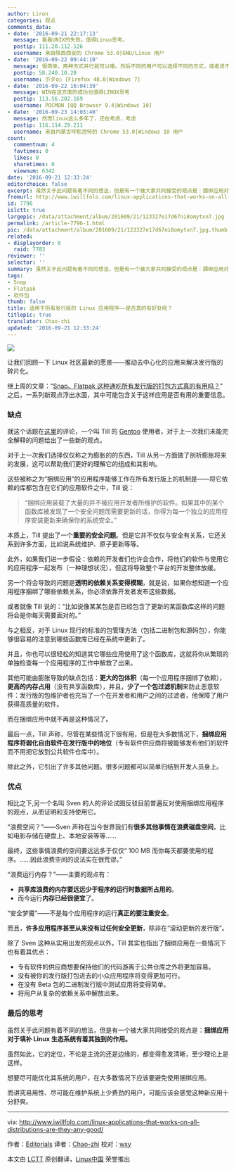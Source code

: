 ```yaml
---
author: Liron
categories: 观点
comments_data:
- date: '2016-09-21 22:17:13'
  message: 看看UNIX的失败。值得Linux思考。
  postip: 111.20.112.126
  username: 来自陕西西安的 Chrome 53.0|GNU/Linux 用户
- date: '2016-09-22 09:44:10'
  message: 很简单，两种方式并行就可以咯。然后不同的用户可以选择不同的方式，或者说不同类型的用户可以在自己的电脑上以不同比例使用两种方式来安装这种软件。又或者对不同类型的软件使用不同的方式，常用的，使用包依赖的方式安装，不常用或偶尔用的或者昂贵的版权类的软件，可以使用捆绑式安装方式。
  postip: 58.240.10.20
  username: 朩ダo○ [Firefox 48.0|Windows 7]
- date: '2016-09-22 16:04:39'
  message: WIN在这方面的成功也值得LINUX思考
  postip: 113.56.202.169
  username: POCMON [QQ Browser 9.4|Windows 10]
- date: '2016-09-23 14:03:40'
  message: 然而linux这么多年了，还在考虑，考虑
  postip: 116.114.29.211
  username: 来自内蒙古呼和浩特的 Chrome 53.0|Windows 10 用户
count:
  commentnum: 4
  favtimes: 0
  likes: 0
  sharetimes: 0
  viewnum: 6342
date: '2016-09-21 12:33:24'
editorchoice: false
excerpt: 虽然关于此问题有着不同的想法，但是有一个被大家共同接受的观点是：捆绑应用对于填补 Linux 生态系统有着其独到的作用。
fromurl: http://www.iwillfolo.com/linux-applications-that-works-on-all-distributions-are-they-any-good/
id: 7796
islctt: true
largepic: /data/attachment/album/201609/21/123327e17d67ni8omytxn7.jpg
permalink: /article-7796-1.html
pic: /data/attachment/album/201609/21/123327e17d67ni8omytxn7.jpg.thumb.jpg
related:
- displayorder: 0
  raid: 7783
reviewer: ''
selector: ''
summary: 虽然关于此问题有着不同的想法，但是有一个被大家共同接受的观点是：捆绑应用对于填补 Linux 生态系统有着其独到的作用。
tags:
- Snap
- Flatpak
- 软件包
thumb: false
title: 适用于所有发行版的 Linux 应用程序——是否真的有好处呢？
titlepic: true
translator: Chao-zhi
updated: '2016-09-21 12:33:24'
---
```


![](/data/attachment/album/201609/21/123327e17d67ni8omytxn7.jpg)


让我们回顾一下 Linux 社区最新的愿景——推动去中心化的应用来解决发行版的碎片化。


继上周的文章：“[Snap、Flatpak 这种通吃所有发行版的打包方式真的有用吗？](/article-7783-1.html)” 之后，一系列新观点浮出水面，其中可能包含关于这样应用是否有用的重要信息。


### 缺点


就这个话题在[这里](http://www.proli.net/2016/06/25/gnulinux-bundled-application-ramblings/)的评论，一个叫 Till 的 [Gentoo](http://www.iwillfolo.com/5-reasons-use-gentoo-linux/) 使用者，对于上一次我们未能完全解释的问题给出了一些新的观点。


对于上一次我们选择仅仅称之为膨胀的的东西，Till 从另一方面做了剖析膨胀将来的发展，这可以帮助我们更好的理解它的组成和其影响。


这些被称之为“捆绑应用”的应用程序能够工作在所有发行版上的机制是——将它依赖的库都包含在它们的应用软件之中，Till 说：



> 
> “捆绑应用装载了大量的并不被应用开发者所维护的软件。如果其中的某个函数库被发现了一个安全问题而需要更新的话，你得为每一个独立的应用程序安装更新来确保你的系统安全。”
> 
> 
> 


本质上，Till 提出了一个**重要的安全问题**。但是它并不仅仅与安全有关系，它还关系到许多方面，比如说系统维护、原子更新等等。


此外，如果我们进一步假设：依赖的开发者们也许会合作，将他们的软件与使用它的应用程序一起发布（一种理想状况），但这将导致整个平台的开发整体放缓。


另一个将会导致的问题是**透明的依赖关系变得模糊**，就是说，如果你想知道一个应用程序捆绑了哪些依赖关系，你必须依靠开发者发布这些数据。


或者就像 Till 说的：“比如说像某某包是否已经包含了更新的某函数库这样的问题将会是你每天需要面对的。”


与之相反，对于 Linux 现行的标准的包管理方法（包括二进制包和源码包），你能够很容易的注意到哪些函数库已经在系统中更新了。


并且，你也可以很轻松的知道其它哪些应用使用了这个函数库，这就将你从繁琐的单独检查每一个应用程序的工作中解救了出来。


其他可能由膨胀导致的缺点包括：**更大的包体积**（每一个应用程序捆绑了依赖），**更高的内存占用**（没有共享函数库），并且，**少了一个包过滤机制**来防止恶意软件：发行版的包维护者也充当了一个在开发者和用户之间的过滤者，他保障了用户获得高质量的软件。


而在捆绑应用中就不再是这种情况了。


最后一点，Till 声称，尽管在某些情况下很有用，但是在大多数情况下，**捆绑应用程序将弱化自由软件在发行版中的地位**（专有软件供应商将被能够发布他们的软件而不用把它放到公共软件仓库中）。


除此之外，它引出了许多其他问题。很多问题都可以简单归结到开发人员身上。


### 优点


相比之下,另一个名叫 Sven 的人的评论试图反驳目前普遍反对使用捆绑应用程序的观点，从而证明和支持使用它。


“浪费空间？”——Sven 声称在当今世界我们有**很多其他事情在浪费磁盘空间**，比如电影存储在硬盘上、本地安装等等……


最终，这些事情浪费的空间要远远多于仅仅“ 100 MB 而你每天都要使用的程序。……因此浪费空间的说法实在很荒谬。”


“浪费运行内存？”——主要的观点有：


* **共享库浪费的内存要远远少于程序的运行时数据所占用的**。
* 而今运行**内存已经很便宜**了。


“安全梦魇”——不是每个应用程序的运行**真正的要注重安全**。


而且，**许多应用程序甚至从来没有过任何安全更新**，除非在“滚动更新的发行版”。


除了 Sven 这种从实用出发的观点以外，Till 其实也指出了捆绑应用在一些情况下也有着其优点：


* 专有软件的供应商想要保持他们的代码游离于公共仓库之外将更加容易。
* 没有被你的发行版打包进去的小众应用程序将变得更加可行。
* 在没有 Beta 包的二进制发行版中测试应用将变得简单。
* 将用户从复杂的依赖关系中解放出来。


### 最后的思考


虽然关于此问题有着不同的想法，但是有一个被大家共同接受的观点是：**捆绑应用对于填补 Linux 生态系统有着其独到的作用。**


虽然如此，它的定位，不论是主流的还是边缘的，都变得愈发清晰，至少理论上是这样。


想要尽可能优化其系统的用户，在大多数情况下应该要避免使用捆绑应用。


而讲究易用性、尽可能在维护系统上少费劲的用户，可能应该会感觉这种新应用十分舒爽。




---


via: <http://www.iwillfolo.com/linux-applications-that-works-on-all-distributions-are-they-any-good/>


作者：[Editorials](http://www.iwillfolo.com/category/editorials/) 译者：[Chao-zhi](https://github.com/Chao-zhi) 校对：[wxy](https://github.com/wxy)


本文由 [LCTT](https://github.com/LCTT/TranslateProject) 原创翻译，[Linux中国](https://linux.cn/) 荣誉推出
